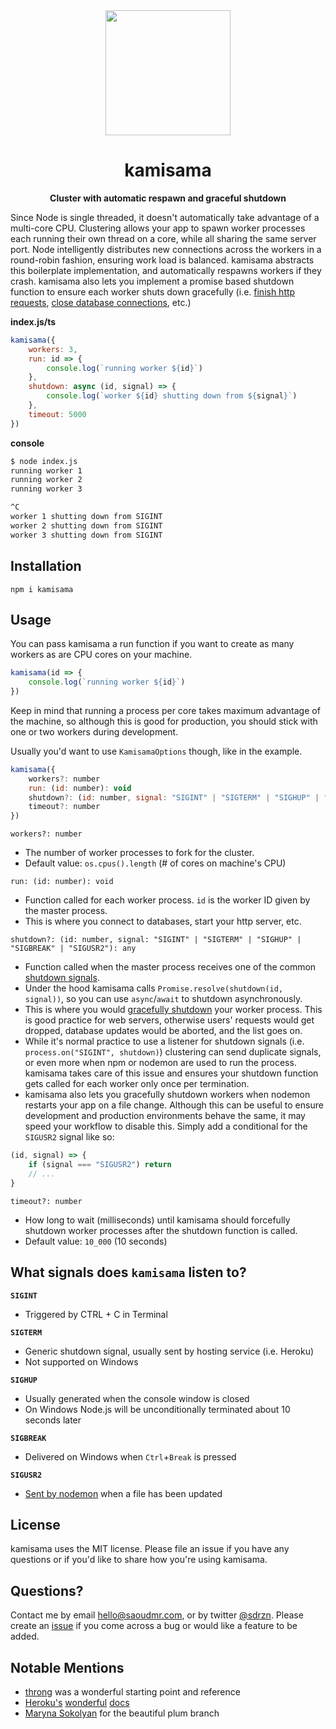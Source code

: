 <div align="center">
	<img src="Stuff/AppIcon-readme.png" width="200" height="200">
	<h1>kamisama</h1>
	<p>
		<b>Cluster with automatic respawn and graceful shutdown</b>
	</p>
</div>

Since Node is single threaded, it doesn't automatically take advantage of a multi-core CPU. Clustering allows your app to spawn worker processes each running their own thread on a core, while all sharing the same server port. Node intelligently distributes new connections across the workers in a round-robin fashion, ensuring work load is balanced. kamisama abstracts this boilerplate implementation, and automatically respawns workers if they crash. kamisama also lets you implement a promise based shutdown function to ensure each worker shuts down gracefully (i.e. [finish http requests](https://nodejs.org/api/net.html#net_server_close_callback), [close database connections](https://redis.io/commands/quit), etc.)

**index.js/ts**

```javascript
kamisama({
    workers: 3,
    run: id => {
        console.log(`running worker ${id}`)
    },
    shutdown: async (id, signal) => {
        console.log(`worker ${id} shutting down from ${signal}`)
    },
    timeout: 5000
})
```

**console**

```bash
$ node index.js
running worker 1
running worker 2
running worker 3
```

```bash
^C
worker 1 shutting down from SIGINT
worker 2 shutting down from SIGINT
worker 3 shutting down from SIGINT
```

## Installation

```
npm i kamisama
```

## Usage

You can pass kamisama a run function if you want to create as many workers as are CPU cores on your machine.

```javascript
kamisama(id => {
    console.log(`running worker ${id}`)
})
```

Keep in mind that running a process per core takes maximum advantage of the machine, so although this is good for production, you should stick with one or two workers during development.

Usually you'd want to use `KamisamaOptions` though, like in the example.

```javascript
kamisama({
    workers?: number
    run: (id: number): void
    shutdown?: (id: number, signal: "SIGINT" | "SIGTERM" | "SIGHUP" | "SIGBREAK" | "SIGUSR2"): any
    timeout?: number
})
```

`workers?: number`

-   The number of worker processes to fork for the cluster.
-   Default value: `os.cpus().length` (# of cores on machine's CPU)

`run: (id: number): void`

-   Function called for each worker process. `id` is the worker ID given by the master process.
-   This is where you connect to databases, start your http server, etc.

`shutdown?: (id: number, signal: "SIGINT" | "SIGTERM" | "SIGHUP" | "SIGBREAK" | "SIGUSR2"): any`

-   Function called when the master process receives one of the common [shutdown signals](#what-signals-does-kamisama-listen-to).
-   Under the hood kamisama calls `Promise.resolve(shutdown(id, signal))`, so you can use `async`/`await` to shutdown asynchronously.
-   This is where you would [gracefully shutdown](https://hackernoon.com/graceful-shutdown-in-nodejs-2f8f59d1c357) your worker process. This is good practice for web servers, otherwise users' requests would get dropped, database updates would be aborted, and the list goes on.
-   While it's normal practice to use a listener for shutdown signals (i.e. `process.on("SIGINT", shutdown)`) clustering can send duplicate signals, or even more when npm or nodemon are used to run the process. kamisama takes care of this issue and ensures your shutdown function gets called for each worker only once per termination.
-   kamisama also lets you gracefully shutdown workers when nodemon restarts your app on a file change. Although this can be useful to ensure development and production environments behave the same, it may speed your workflow to disable this. Simply add a conditional for the `SIGUSR2` signal like so:

```javascript
(id, signal) => {
    if (signal === "SIGUSR2") return
    // ...
}
```

`timeout?: number`

-   How long to wait (milliseconds) until kamisama should forcefully shutdown worker processes after the shutdown function is called.
-   Default value: `10_000` (10 seconds)

## What signals does `kamisama` listen to?

**`SIGINT`**

-   Triggered by CTRL + C in Terminal

**`SIGTERM`**

-   Generic shutdown signal, usually sent by hosting service (i.e. Heroku)
-   Not supported on Windows

**`SIGHUP`**

-   Usually generated when the console window is closed
-   On Windows Node.js will be unconditionally terminated about 10 seconds later

**`SIGBREAK`**

-   Delivered on Windows when `Ctrl`+`Break` is pressed

**`SIGUSR2`**

-   [Sent by nodemon](https://github.com/remy/nodemon#controlling-shutdown-of-your-script) when a file has been updated

## License

kamisama uses the MIT license. Please file an issue if you have any questions or if you'd like to share how you're using kamisama.

## Questions?

Contact me by email <a href="mailto:hello@saoudmr.com">hello@saoudmr.com</a>, or by twitter <a href="https://twitter.com/sdrzn" target="_blank">@sdrzn</a>. Please create an <a href="https://github.com/saoudrizwan/kamisama/issues">issue</a> if you come across a bug or would like a feature to be added.

## Notable Mentions

-   [throng](https://github.com/hunterloftis/throng) was a wonderful starting point and reference
-   [Heroku's](https://devcenter.heroku.com/articles/node-concurrency) [wonderful](https://help.heroku.com/ROG3H81R/why-does-sigterm-handling-not-work-correctly-in-nodejs-with-npm) [docs](https://devcenter.heroku.com/articles/node-redis-workers#worker-process)
-   [Maryna Sokolyan](https://dribbble.com/msokolyan) for the beautiful plum branch
